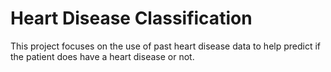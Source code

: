 # Heart Disease Classification
This project focuses on the use of past heart disease data to help predict if the patient does have a heart disease or not.

